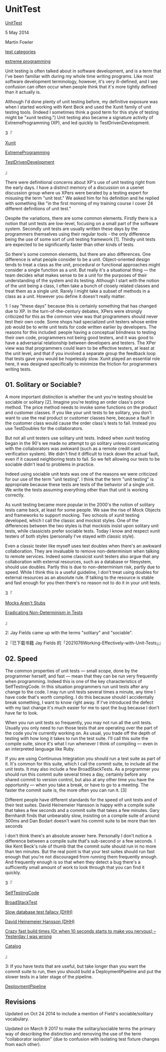 # UnitTest

[UnitTest](https://martinfowler.com/bliki/UnitTest.html)

5 May 2014

Martin Fowler

[test categories](https://martinfowler.com/tags/test%20categories.html)

[extreme programming](https://martinfowler.com/tags/extreme%20programming.html)

Unit testing is often talked about in software development, and is a term that I've been familiar with during my whole time writing programs. Like most software development terminology, however, it's very ill-defined, and I see confusion can often occur when people think that it's more tightly defined than it actually is.

Although I'd done plenty of unit testing before, my definitive exposure was when I started working with Kent Beck and used the Xunit family of unit testing tools. (Indeed I sometimes think a good term for this style of testing might be "xunit testing.") Unit testing also became a signature activity of ExtremeProgramming (XP), and led quickly to TestDrivenDevelopment.

3『

[Xunit](https://martinfowler.com/bliki/Xunit.html)

[ExtremeProgramming](https://martinfowler.com/bliki/ExtremeProgramming.html)

[TestDrivenDevelopment](https://martinfowler.com/bliki/TestDrivenDevelopment.html)

』

There were definitional concerns about XP's use of unit testing right from the early days. I have a distinct memory of a discussion on a usenet discussion group where us XPers were berated by a testing expert for misusing the term "unit test." We asked him for his definition and he replied with something like "in the first morning of my training course I cover 24 different definitions of unit test."

Despite the variations, there are some common elements. Firstly there is a notion that unit tests are low-level, focusing on a small part of the software system. Secondly unit tests are usually written these days by the programmers themselves using their regular tools - the only difference being the use of some sort of unit testing framework [1]. Thirdly unit tests are expected to be significantly faster than other kinds of tests.

So there's some common elements, but there are also differences. One difference is what people consider to be a unit. Object-oriented design tends to treat a class as the unit, procedural or functional approaches might consider a single function as a unit. But really it's a situational thing — the team decides what makes sense to be a unit for the purposes of their understanding of the system and its testing. Although I start with the notion of the unit being a class, I often take a bunch of closely related classes and treat them as a single unit. Rarely I might take a subset of methods in a class as a unit. However you define it doesn't really matter.

1: I say "these days" because this is certainly something that has changed due to XP. In the turn-of-the-century debates, XPers were strongly criticized for this as the common view was that programmers should never test their own code. Some shops had specialized unit testers whose entire job would be to write unit tests for code written earlier by developers. The reasons for this included: people having a conceptual blindness to testing their own code, programmers not being good testers, and it was good to have a adversarial relationship between developers and testers. The XPer view was that programmers could learn to be effective testers, at least at the unit level, and that if you involved a separate group the feedback loop that tests gave you would be hopelessly slow. Xunit played an essential role here, it was designed specifically to minimize the friction for programmers writing tests.

## 01. Solitary or Sociable?

A more important distinction is whether the unit you're testing should be sociable or solitary [2]. Imagine you're testing an order class's price method. The price method needs to invoke some functions on the product and customer classes. If you like your unit tests to be solitary, you don't want to use the real product or customer classes here, because a fault in the customer class would cause the order class's tests to fail. Instead you use TestDoubles for the collaborators.

But not all unit testers use solitary unit tests. Indeed when xunit testing began in the 90's we made no attempt to go solitary unless communicating with the collaborators was awkward (such as a remote credit card verification system). We didn't find it difficult to track down the actual fault, even if it caused neighboring tests to fail. So we felt allowing our tests to be sociable didn't lead to problems in practice.

Indeed using sociable unit tests was one of the reasons we were criticized for our use of the term "unit testing". I think that the term "unit testing" is appropriate because these tests are tests of the behavior of a single unit. We write the tests assuming everything other than that unit is working correctly.

As xunit testing became more popular in the 2000's the notion of solitary tests came back, at least for some people. We saw the rise of Mock Objects and frameworks to support mocking. Two schools of xunit testing developed, which I call the classic and mockist styles. One of the differences between the two styles is that mockists insist upon solitary unit tests, while classicists prefer sociable tests. Today I know and respect xunit testers of both styles (personally I've stayed with classic style).

Even a classic tester like myself uses test doubles when there's an awkward collaboration. They are invaluable to remove non-determinism when talking to remote services. Indeed some classicist xunit testers also argue that any collaboration with external resources, such as a database or filesystem, should use doubles. Partly this is due to non-determinism risk, partly due to speed. While I think this is a useful guideline, I don't treat using doubles for external resources as an absolute rule. If talking to the resource is stable and fast enough for you then there's no reason not to do it in your unit tests.

3『
 
[Mocks Aren't Stubs](https://martinfowler.com/articles/mocksArentStubs.html) 

[Eradicating Non-Determinism in Tests](https://martinfowler.com/articles/nonDeterminism.html#RemoteServices)

』

2: Jay Fields came up with the terms "solitary" and "sociable".

2『已下载书籍 Jay Fields 的「2021076Working-Effectively-with-Unit-Tests」』

## 02. Speed

The common properties of unit tests — small scope, done by the programmer herself, and fast — mean that they can be run very frequently when programming. Indeed this is one of the key characteristics of SelfTestingCode. In this situation programmers run unit tests after any change to the code. I may run unit tests several times a minute, any time I have code that's worth compiling. I do this because should I accidentally break something, I want to know right away. If I've introduced the defect with my last change it's much easier for me to spot the bug because I don't have far to look.

When you run unit tests so frequently, you may not run all the unit tests. Usually you only need to run those tests that are operating over the part of the code you're currently working on. As usual, you trade off the depth of testing with how long it takes to run the test suite. I'll call this suite the compile suite, since it's what I run whenever I think of compiling — even in an interpreted language like Ruby.

If you are using Continuous Integration you should run a test suite as part of it. It's common for this suite, which I call the commit suite, to include all the unit tests. It may also include a few BroadStackTests. As a programmer you should run this commit suite several times a day, certainly before any shared commit to version control, but also at any other time you have the opportunity — when you take a break, or have to go to a meeting. The faster the commit suite is, the more often you can run it. [3]

Different people have different standards for the speed of unit tests and of their test suites. David Heinemeier Hansson is happy with a compile suite that takes a few seconds and a commit suite that takes a few minutes. Gary Bernhardt finds that unbearably slow, insisting on a compile suite of around 300ms and Dan Bodart doesn't want his commit suite to be more than ten seconds

I don't think there's an absolute answer here. Personally I don't notice a difference between a compile suite that's sub-second or a few seconds. I like Kent Beck's rule of thumb that the commit suite should run in no more than ten minutes. But the real point is that your test suites should run fast enough that you're not discouraged from running them frequently enough. And frequently enough is so that when they detect a bug there's a sufficiently small amount of work to look through that you can find it quickly.

3『

[SelfTestingCode](https://martinfowler.com/bliki/SelfTestingCode.html)

[BroadStackTest](https://martinfowler.com/bliki/BroadStackTest.html)

[Slow database test fallacy (DHH)](https://dhh.dk/2014/slow-database-test-fallacy.html)

[David Heinemeier Hansson (DHH)](https://dhh.dk/)

[Crazy fast build times (Or when 10 seconds starts to make you nervous) – Yesterday I was wrong](http://dan.bodar.com/2012/02/28/crazy-fast-build-times-or-when-10-seconds-starts-to-make-you-nervous/)

[Catalog](https://www.destroyallsoftware.com/screencasts/catalog)

』

3: If you have tests that are useful, but take longer than you want the commit suite to run, then you should build a DeploymentPipeline and put the slower tests in a later stage of the pipeline.

[DeploymentPipeline](https://martinfowler.com/bliki/DeploymentPipeline.html)

## Revisions

Updated on Oct 24 2014 to include a mention of Field's sociable/solitary vocabulary.

Updated on March 9 2017 to make the solitary/sociable terms the primary way of describing the distinction and removing the use of the term "collaborator isolation" (due to confusion with isolating test fixture changes from each other).